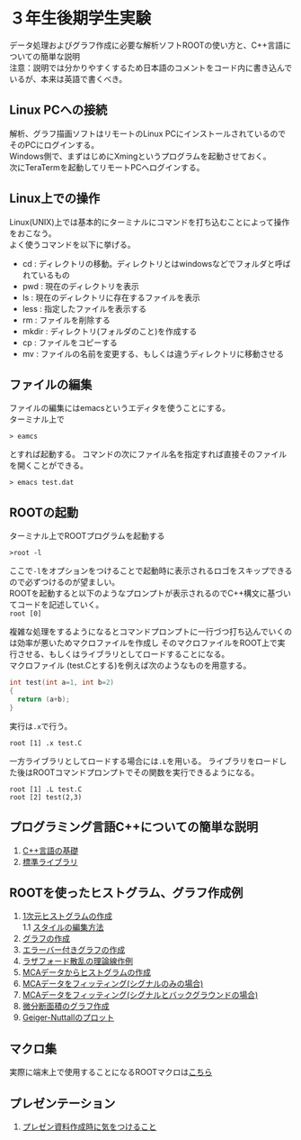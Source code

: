 # ３年生後期学生実験
データ処理およびグラフ作成に必要な解析ソフトROOTの使い方と、C++言語についての簡単な説明  
注意：説明では分かりやすくするため日本語のコメントをコード内に書き込んでいるが、本来は英語で書くべき。  

## Linux PCへの接続  
解析、グラフ描画ソフトはリモートのLinux PCにインストールされているのでそのPCにログインする。  
Windows側で、まずはじめにXmingというプログラムを起動させておく。  
次にTeraTermを起動してリモートPCへログインする。  

## Linux上での操作
Linux(UNIX)上では基本的にターミナルにコマンドを打ち込むことによって操作をおこなう。  
よく使うコマンドを以下に挙げる。  
* cd : ディレクトリの移動。ディレクトリとはwindowsなどでフォルダと呼ばれているもの  
* pwd : 現在のディレクトリを表示  
* ls : 現在のディレクトリに存在するファイルを表示  
* less : 指定したファイルを表示する  
* rm : ファイルを削除する
* mkdir : ディレクトリ(フォルダのこと)を作成する  
* cp : ファイルをコピーする  
* mv : ファイルの名前を変更する、もしくは違うディレクトリに移動させる

## ファイルの編集　　
ファイルの編集にはemacsというエディタを使うことにする。  
ターミナル上で
```
> eamcs
```
とすれば起動する。
コマンドの次にファイル名を指定すれば直接そのファイルを開くことができる。
```
> emacs test.dat
```

## ROOTの起動
ターミナル上でROOTプログラムを起動する

```>root -l```

ここで`-l`をオプションをつけることで起動時に表示されるロゴをスキップできるので必ずつけるのが望ましい。  
ROOTを起動すると以下のようなプロンプトが表示されるのでC++構文に基づいてコードを記述していく。     
```root [0] ```   

複雑な処理をするようになるとコマンドプロンプトに一行づつ打ち込んでいくのは効率が悪いためマクロファイルを作成し
そのマクロファイルをROOT上で実行させる、もしくはライブラリとしてロードすることになる。   
マクロファイル (test.Cとする)を例えば次のようなものを用意する。
```c++
int test(int a=1, int b=2)
{
  return (a+b);
}
```    

実行は`.x`で行う。  

```root [1] .x test.C```   

一方ライブラリとしてロードする場合には`.L`を用いる。
ライブラリをロードした後はROOTコマンドプロンプトでその関数を実行できるようになる。  

```
root [1] .L test.C
root [2] test(2,3)
```

## プログラミング言語C++についての簡単な説明
1. [C++言語の基礎](notebooks/basic_cpp_001.ipynb)
2. [標準ライブラリ](notebooks/basic_cpp_002.ipynb)

## ROOTを使ったヒストグラム、グラフ作成例
1. [1次元ヒストグラムの作成](notebooks/basic_root_001.ipynb)  
1.1 [スタイルの編集方法](notebooks/basic_root_009.md)
2. [グラフの作成](notebooks/basic_root_002.ipynb)
3. [エラーバー付きグラフの作成](notebooks/basic_root_003.ipynb)
4. [ラザフォード散乱の理論線作例](notebooks/basic_root_004.ipynb)
5. [MCAデータからヒストグラムの作成](notebooks/basic_root_005.ipynb)  
6. [MCAデータをフィッティング(シグナルのみの場合)](notebooks/basic_root_006.ipynb)
7. [MCAデータをフィッティング(シグナルとバックグラウンドの場合)](notebooks/basic_root_007.ipynb)  
8. [微分断面積のグラフ作成](notebooks/basic_root_008.ipynb)  
9. [Geiger-Nuttallのプロット](notebooks/basic_root_009.ipynb)

## マクロ集
実際に端末上で使用することになるROOTマクロは[こちら](macros/README.md)

## プレゼンテーション
1. [プレゼン資料作成時に気をつけること](notebooks/presentation_001.md)  
